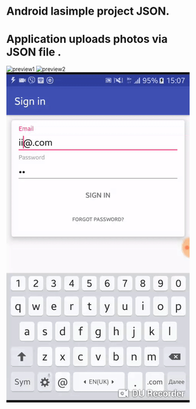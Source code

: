 # Android lasimple project JSON.
# Application uploads photos via JSON file .
![preview1](https://github.com/dmitriykotov333/JsonSimple/blob/master/ezgif.com-video-to-gif(2).gif)
![preview2](https://github.com/dmitriykotov333/JsonSimple/blob/master/ezgif.com-video-to-gif(1).gif)
![preview3](https://github.com/dmitriykotov333/JsonSimple/blob/master/ezgif.com-video-to-gif.gif)
